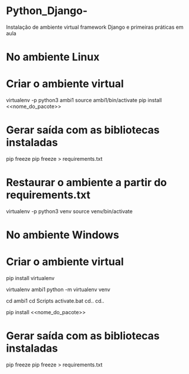 # Python_Django-
Instalação de ambiente virtual framework Django e primeiras práticas em aula 

No ambiente Linux
==================
# Criar o ambiente virtual
virtualenv -p python3 ambi1
source ambi1/bin/activate
pip install <<nome_do_pacote>>
# Gerar saída com as bibliotecas instaladas
pip freeze 
pip freeze > requirements.txt

# Restaurar o ambiente a partir do requirements.txt
virtualenv -p python3 venv
source venv/bin/activate

No ambiente Windows
====================
# Criar o ambiente virtual
pip install virtualenv

virtualenv ambi1
python -m virtualenv venv

cd ambi1
cd Scripts
activate.bat
cd..
cd..

pip install <<nome_do_pacote>>
# Gerar saída com as bibliotecas instaladas
pip freeze 
pip freeze > requirements.txt
